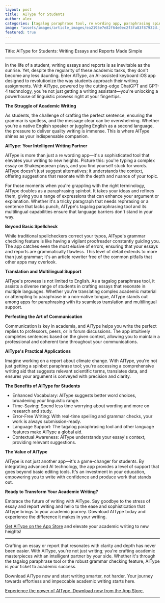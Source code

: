 ```yaml
---
layout: post
title:  AIType for Students
author: alex
categories: [tagalog paraphrase tool, re wording app, paraphrasing spinbot, spinbot paraphrase tool, tagalog paraphrasing tool, apps for paraphrasing, article rewriter free]
image: "assets/images/article_images/ea2195e7e82f64e0ec2f3fa83f87932d.jpg"
featured: true
---
```


---

Title: AIType for Students: Writing Essays and Reports Made Simple

---

In the life of a student, writing essays and reports is as inevitable as the sunrise. Yet, despite the regularity of these academic tasks, they don't become any less daunting. Enter AIType, an AI-assisted keyboard iOS app designed to revolutionize the way students approach their writing assignments. With AIType, powered by the cutting-edge ChatGPT and GPT-4 technology, you're not just getting a writing assistant—you're unlocking a powerhouse of linguistic prowess right at your fingertips.

**The Struggle of Academic Writing**

As students, the challenge of crafting the perfect sentence, ensuring the grammar is spotless, and the message clear can be overwhelming. Whether you're a native English speaker or juggling English as a second language, the pressure to deliver quality writing is immense. This is where AIType shines as your indispensable companion.

**AIType: Your Intelligent Writing Partner**

AIType is more than just a re wording app—it's a sophisticated tool that elevates your writing to new heights. Picture this: you're typing a complex essay on Shakespearean plays, and you find yourself stuck for words. AIType doesn't just suggest alternatives; it understands the context, offering suggestions that resonate with the depth and nuance of your topic.

For those moments when you're grappling with the right terminology, AIType doubles as a paraphrasing spinbot. It takes your ideas and refines them, giving you a range of expressions that can enhance your argument or explanation. Whether it's a tricky paragraph that needs rephrasing or a sentence that lacks punch, AIType's tagalog paraphrasing tool and its multilingual capabilities ensure that language barriers don't stand in your way.

**Beyond Basic Spellcheck**

While traditional spellcheckers correct your typos, AIType's grammar checking feature is like having a vigilant proofreader constantly guiding you. The app catches even the most elusive of errors, ensuring that your essays and reports are grammatically flawless. This level of detail extends to more than just grammar; it's an article rewriter free of the common pitfalls that other apps may overlook.

**Translation and Multilingual Support**

AIType's prowess is not limited to English. As a tagalog paraphrase tool, it assists a diverse range of students in crafting essays that resonate in multiple languages. Whether you're translating complex academic material or attempting to paraphrase in a non-native tongue, AIType stands out among apps for paraphrasing with its seamless translation and multilingual support.

**Perfecting the Art of Communication**

Communication is key in academia, and AIType helps you write the perfect replies to professors, peers, or in forum discussions. The app intuitively completes sentences based on the given context, allowing you to maintain a professional and coherent tone throughout your communications.

**AIType's Practical Applications**

Imagine working on a report about climate change. With AIType, you're not just getting a spinbot paraphrase tool; you're accessing a comprehensive writing aid that suggests relevant scientific terms, translates data, and ensures your argument is conveyed with precision and clarity.

**The Benefits of AIType for Students**

- Enhanced Vocabulary: AIType suggests better word choices, broadening your linguistic range.
- Time-Saving: Spend less time worrying about wording and more on research and study.
- Error-Free Writing: With real-time spelling and grammar checks, your work is always submission-ready.
- Language Support: The tagalog paraphrasing tool and other language features make AIType a global aid.
- Contextual Awareness: AIType understands your essay's context, providing relevant suggestions.

**The Value of AIType**

AIType is not just another app—it's a game-changer for students. By integrating advanced AI technology, the app provides a level of support that goes beyond basic editing tools. It's an investment in your education, empowering you to write with confidence and produce work that stands out.

**Ready to Transform Your Academic Writing?**

Embrace the future of writing with AIType. Say goodbye to the stress of essay and report writing and hello to the ease and sophistication that AIType brings to your academic journey. Download AIType today and experience the difference it makes in your writing.

[Get AIType on the App Store](https://apps.apple.com/us/app/aitype-grammar-check-keyboard/id6469163944) and elevate your academic writing to new heights!

---

Crafting an essay or report that resonates with clarity and depth has never been easier. With AIType, you're not just writing; you're crafting academic masterpieces with an intelligent partner by your side. Whether it's through the tagalog paraphrase tool or the robust grammar checking feature, AIType is your ticket to academic success.

Download AIType now and start writing smarter, not harder. Your journey towards effortless and impeccable academic writing starts here.

[Experience the power of AIType. Download now from the App Store.](https://apps.apple.com/us/app/aitype-grammar-check-keyboard/id6469163944)

---